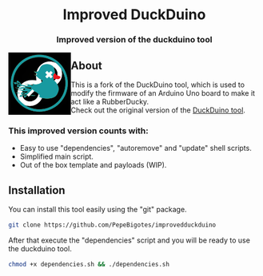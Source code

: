 <h1 align="center">Improved DuckDuino</h1>
<h3 align="center">Improved version of the duckduino tool</h3>
<img align="left" src="https://github.com/PepeBigotes/improvedduckduino/blob/master/duckduino.png" width=125px height=125px>

<h2>About</h2>

This is a fork of the DuckDuino tool, which is used to modify the firmware of an Arduino Uno board to make it act like a RubberDucky.  
Check out the original version of the [DuckDuino tool](https://github.com/Lacerda53/duckduino).  
<h3>This improved version counts with:</h3>

- Easy to use "dependencies", "autoremove" and "update" shell scripts.
- Simplified main script.
- Out of the box template and payloads (WIP).  
<h2>Installation</h2>

You can install this tool easily using the "git" package.  
```bash
git clone https://github.com/PepeBigotes/improvedduckduino
```  
After that execute the "dependencies" script and you will be ready to use the duckduino tool.
```bash
chmod +x dependencies.sh && ./dependencies.sh
```  


